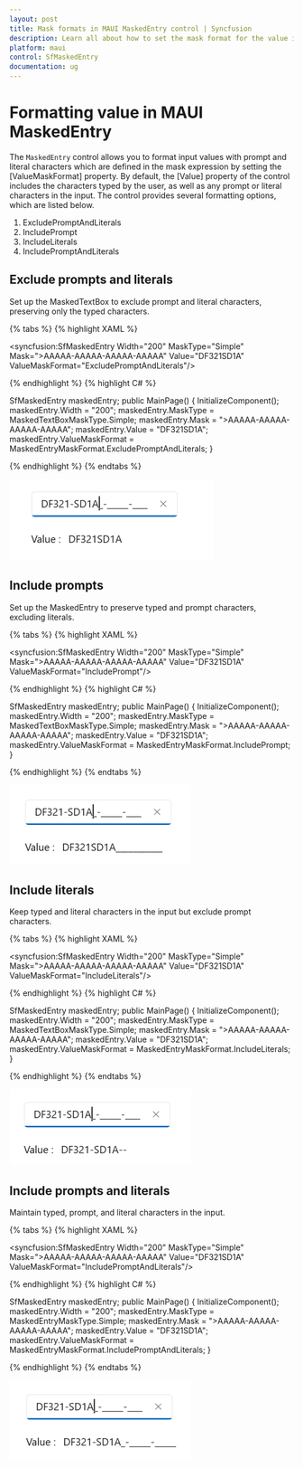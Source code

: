 ```yaml
---
layout: post
title: Mask formats in MAUI MaskedEntry control | Syncfusion
description: Learn all about how to set the mask format for the value in the MaskedEntry (SfMaskedEntry) control with prompts and literals.
platform: maui
control: SfMaskedEntry
documentation: ug
---
```


# Formatting value in MAUI MaskedEntry

The `MaskedEntry` control allows you to format input values with prompt and literal characters which are defined in the mask expression by setting the [ValueMaskFormat] property. By default, the [Value] property of the control includes the characters typed by the user, as well as any prompt or literal characters in the input. The control provides several formatting options, which are listed below.

1. ExcludePromptAndLiterals
2. IncludePrompt
3. IncludeLiterals
4. IncludePromptAndLiterals

## Exclude prompts and literals

Set up the MaskedTextBox to exclude prompt and literal characters, preserving only the typed characters.

{% tabs %}
{% highlight XAML %}

<syncfusion:SfMaskedEntry   Width="200"
                            MaskType="Simple"
                            Mask=">AAAAA-AAAAA-AAAAA-AAAAA"
                            Value="DF321SD1A"
                            ValueMaskFormat="ExcludePromptAndLiterals"/>

{% endhighlight %}
{% highlight C# %}

SfMaskedEntry maskedEntry;
public MainPage()
{
    InitializeComponent();
    maskedEntry.Width = "200";
    maskedEntry.MaskType = MaskedTextBoxMaskType.Simple;
    maskedEntry.Mask = ">AAAAA-AAAAA-AAAAA-AAAAA";
    maskedEntry.Value = "DF321SD1A";
    maskedEntry.ValueMaskFormat = MaskedEntryMaskFormat.ExcludePromptAndLiterals;
} 

{% endhighlight %}
{% endtabs %}

![MAUI MaskedEntry excludes prompts and literals](MaskedEntry_Images/maui_masked_entry_exclude_prompts_and_literals.png)

## Include prompts

Set up the MaskedEntry to preserve typed and prompt characters, excluding literals.

{% tabs %}
{% highlight XAML %}

<syncfusion:SfMaskedEntry Width="200"
                          MaskType="Simple"
                          Mask=">AAAAA-AAAAA-AAAAA-AAAAA"
                          Value="DF321SD1A"
                          ValueMaskFormat="IncludePrompt"/>

{% endhighlight %}
{% highlight C# %}

SfMaskedEntry maskedEntry;
public MainPage()
{
    InitializeComponent();
    maskedEntry.Width = "200";
    maskedEntry.MaskType = MaskedTextBoxMaskType.Simple;
    maskedEntry.Mask = ">AAAAA-AAAAA-AAAAA-AAAAA";
    maskedEntry.Value = "DF321SD1A";
    maskedEntry.ValueMaskFormat = MaskedEntryMaskFormat.IncludePrompt;
}

{% endhighlight %}
{% endtabs %}

![MAUI MaskedEntry includes prompts](MaskedEntry_Images/maui_masked_entry_include_prompts.png)

## Include literals

Keep typed and literal characters in the input but exclude prompt characters.

{% tabs %}
{% highlight XAML %}

<syncfusion:SfMaskedEntry Width="200"
                          MaskType="Simple"
                          Mask=">AAAAA-AAAAA-AAAAA-AAAAA"
                          Value="DF321SD1A"
                          ValueMaskFormat="IncludeLiterals"/>

{% endhighlight %}
{% highlight C# %}

SfMaskedEntry maskedEntry;
public MainPage()
{
    InitializeComponent();
    maskedEntry.Width = "200";
    maskedEntry.MaskType = MaskedTextBoxMaskType.Simple;
    maskedEntry.Mask = ">AAAAA-AAAAA-AAAAA-AAAAA";
    maskedEntry.Value = "DF321SD1A";
    maskedEntry.ValueMaskFormat = MaskedEntryMaskFormat.IncludeLiterals;
}

{% endhighlight %}
{% endtabs %}

![MAUI MaskedEntry includes literals](MaskedEntry_Images/maui_masked_entry_include_literals.png)

## Include prompts and literals

Maintain typed, prompt, and literal characters in the input.

{% tabs %}
{% highlight XAML %}

<syncfusion:SfMaskedEntry Width="200"
                          MaskType="Simple"
                          Mask=">AAAAA-AAAAA-AAAAA-AAAAA"
                          Value="DF321SD1A"
                          ValueMaskFormat="IncludePromptAndLiterals"/>

{% endhighlight %}
{% highlight C# %}

SfMaskedEntry maskedEntry;
public MainPage()
{
    InitializeComponent();
    maskedEntry.Width = "200";
    maskedEntry.MaskType = MaskedEntryMaskType.Simple;
    maskedEntry.Mask = ">AAAAA-AAAAA-AAAAA-AAAAA";
    maskedEntry.Value = "DF321SD1A";
    maskedEntry.ValueMaskFormat = MaskedEntryMaskFormat.IncludePromptAndLiterals;
}

{% endhighlight %}
{% endtabs %}

![MAUI MaskedEntry includes prompts and literals](MaskedEntry_Images/maui_masked_entry_include_prompts-and_literals.png)